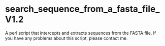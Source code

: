 # search_sequence_from_a_fasta_file_V1.2
A perl script that intercepts and extracts sequences from the FASTA file.
If you have any problems about this script, please contact me.
